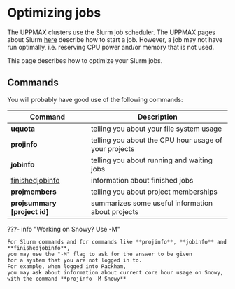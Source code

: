 # Optimizing jobs

The UPPMAX clusters use the Slurm job scheduler.
The UPPMAX pages about Slurm [here](slurm.md)
describe how to start a job.
However, a job may not have run optimally, i.e. reserving CPU power
and/or memory that is not used.

This page describes how to optimize your Slurm jobs.

## Commands

You will probably have good use of the following commands:

Command                                          |Description
-------------------------------------------------|--------------------------------------------------------
**uquota**                                       |telling you about your file system usage
**projinfo**                                     |telling you about the CPU hour usage of your projects
**jobinfo**                                      |telling you about running and waiting jobs
[finishedjobinfo](../software/finishedjobinfo.md)|information about finished jobs
**projmembers**                                  |telling you about project memberships
**projsummary [project id]**                     |summarizes some useful information about projects

???- info "Working on Snowy? Use -M"

    For Slurm commands and for commands like **projinfo**, **jobinfo** and **finishedjobinfo**,
    you may use the "-M" flag to ask for the answer to be given 
    for a system that you are not logged in to. 
    For example, when logged into Rackham, 
    you may ask about information about current core hour usage on Snowy, 
    with the command **projinfo -M Snowy**


